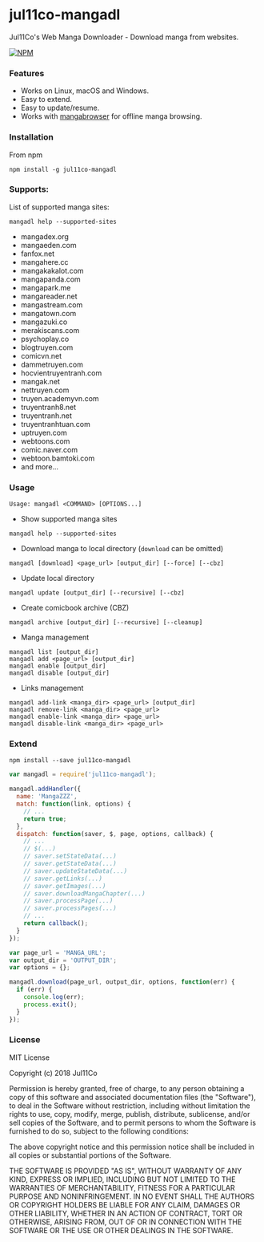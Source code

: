 # jul11co-mangadl
Jul11Co's Web Manga Downloader - Download manga from websites.

[![NPM](https://nodei.co/npm/jul11co-mangadl.png)](https://nodei.co/npm/jul11co-mangadl/)

### Features

* Works on Linux, macOS and Windows. 
* Easy to extend.
* Easy to update/resume.
* Works with [mangabrowser](https://github.com/jul11co/jul11co-mangabrowser) for offline manga browsing.

### Installation

From npm

```
npm install -g jul11co-mangadl
```

### Supports: 

List of supported manga sites:

```
mangadl help --supported-sites
```

- mangadex.org
- mangaeden.com
- fanfox.net
- mangahere.cc
- mangakakalot.com
- mangapanda.com
- mangapark.me
- mangareader.net
- mangastream.com
- mangatown.com
- mangazuki.co
- merakiscans.com
- psychoplay.co
- blogtruyen.com
- comicvn.net
- dammetruyen.com
- hocvientruyentranh.com
- mangak.net
- nettruyen.com
- truyen.academyvn.com
- truyentranh8.net
- truyentranh.net
- truyentranhtuan.com
- uptruyen.com
- webtoons.com
- comic.naver.com
- webtoon.bamtoki.com
- and more...

### Usage

```
Usage: mangadl <COMMAND> [OPTIONS...]
```

* Show supported manga sites

```
mangadl help --supported-sites
```

* Download manga to local directory (`download` can be omitted)

```
mangadl [download] <page_url> [output_dir] [--force] [--cbz]
```

* Update local directory

```
mangadl update [output_dir] [--recursive] [--cbz]
```

* Create comicbook archive (CBZ)

```
mangadl archive [output_dir] [--recursive] [--cleanup]
```

* Manga management

```
mangadl list [output_dir]
mangadl add <page_url> [output_dir]
mangadl enable [output_dir]
mangadl disable [output_dir]
```

* Links management

```
mangadl add-link <manga_dir> <page_url> [output_dir]
mangadl remove-link <manga_dir> <page_url>
mangadl enable-link <manga_dir> <page_url>
mangadl disable-link <manga_dir> <page_url>
```

### Extend

```
npm install --save jul11co-mangadl
```

```javascript
var mangadl = require('jul11co-mangadl');

mangadl.addHandler({
  name: 'MangaZZZ',
  match: function(link, options) {
    // ...
    return true;
  },
  dispatch: function(saver, $, page, options, callback) {
    // ...
    // $(...)
    // saver.setStateData(...)
    // saver.getStateData(...)
    // saver.updateStateData(...)
    // saver.getLinks(...)
    // saver.getImages(...)
    // saver.downloadMangaChapter(...)
    // saver.processPage(...)
    // saver.processPages(...)
    // ...
    return callback();
  }
});

var page_url = 'MANGA_URL';
var output_dir = 'OUTPUT_DIR';
var options = {};

mangadl.download(page_url, output_dir, options, function(err) {
  if (err) {
    console.log(err);
    process.exit();
  }
});
```

### License

MIT License

Copyright (c) 2018 Jul11Co

Permission is hereby granted, free of charge, to any person obtaining a copy
of this software and associated documentation files (the "Software"), to deal
in the Software without restriction, including without limitation the rights
to use, copy, modify, merge, publish, distribute, sublicense, and/or sell
copies of the Software, and to permit persons to whom the Software is
furnished to do so, subject to the following conditions:

The above copyright notice and this permission notice shall be included in all
copies or substantial portions of the Software.

THE SOFTWARE IS PROVIDED "AS IS", WITHOUT WARRANTY OF ANY KIND, EXPRESS OR
IMPLIED, INCLUDING BUT NOT LIMITED TO THE WARRANTIES OF MERCHANTABILITY,
FITNESS FOR A PARTICULAR PURPOSE AND NONINFRINGEMENT. IN NO EVENT SHALL THE
AUTHORS OR COPYRIGHT HOLDERS BE LIABLE FOR ANY CLAIM, DAMAGES OR OTHER
LIABILITY, WHETHER IN AN ACTION OF CONTRACT, TORT OR OTHERWISE, ARISING FROM,
OUT OF OR IN CONNECTION WITH THE SOFTWARE OR THE USE OR OTHER DEALINGS IN THE
SOFTWARE.
